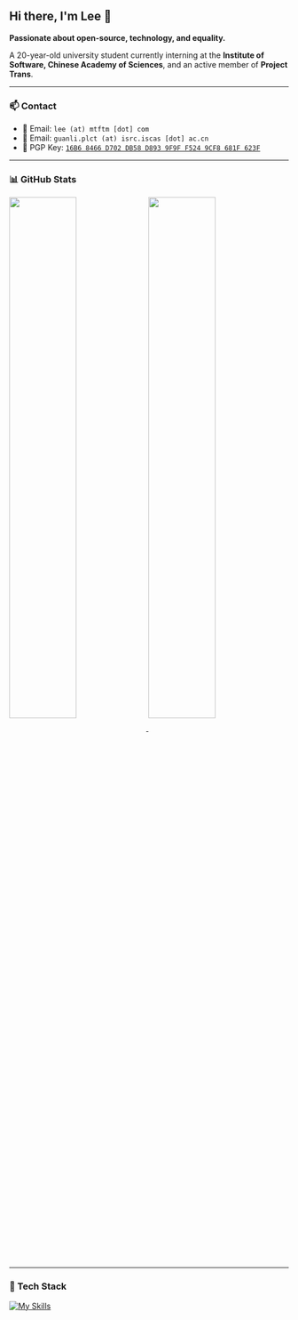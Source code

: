 ## Hi there, I'm Lee 👋  

**Passionate about open-source, technology, and equality.**

A 20-year-old university student currently interning at the **Institute of Software, Chinese Academy of Sciences**, and an active member of **Project Trans**.

---

### 📫 Contact  
- 📧 Email: `lee (at) mtftm [dot] com`  
- 📧 Email: `guanli.plct (at) isrc.iscas [dot] ac.cn`  
- 🔑 PGP Key: [`16B6 8466 D702 DB58 D893 9F9F F524 9CF8 681F 623F`](https://keyserver.ubuntu.com/pks/lookup?search=16B68466D702DB58D8939F9FF5249CF8681F623F&fingerprint=on&op=index)  

---

### 📊 GitHub Stats  

<a href="https://github.com/Leetfs/">
  <img align="center" src="https://github-readme-stats.vercel.app/api?username=Leetfs&show_icons=true&count_private=true&theme=transparent&hide_border=true" width="49%" />
</a>
<a href="https://github.com/Leetfs/">
  <img align="center" src="https://github-readme-stats.vercel.app/api/top-langs?username=Leetfs&layout=compact&langs_count=8&theme=transparent&hide_border=true" width="49%" />
</a>

---

### 🚀 Tech Stack  

[![My Skills](https://skillicons.dev/icons?i=vscode,unity,ae,au,ai,ps,pr,blender,c,cs,cpp,cloudflare,html,css,debian,docker,git,github,githubactions,react,linux,md,npm,pnpm,ubuntu,vue,vite,electron)](https://skillicons.dev)
